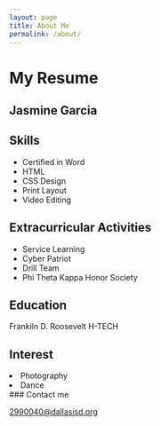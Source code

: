 ```yaml
---
layout: page
title: About Me
permalink: /about/
---
```


<h1>My Resume</h1>
<h2>Jasmine Garcia</h2>

<h2>Skills</h2>
<ul>
   <li>Certified in Word</li>
  <li>HTML</li>
   <li>CSS Design</li>
  <li>Print Layout</li>
   <li>Video Editing</li>
</ul>

<h2>Extracurricular Activities</h2>
<ul>
  <li>Service Learning</li>
  <li>Cyber Patriot</li>
  <li>Drill Team</li>
  <li>Phi Theta Kappa Honor Society</li>
  </ul>

<h2>Education</h2>
<p>Frankiln D. Roosevelt H-TECH</p>

<h2>Interest</h2>
<li>Photography</li>
<li>Dance</li>
### Contact me

[2990040@dallasisd.org](mailto:2990040@dallasisd.org)
